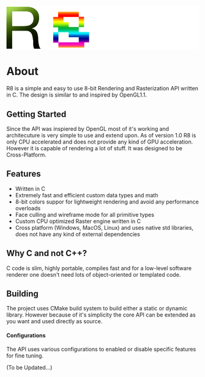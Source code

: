 ![](https://github.com/Pikachuxxxx/R8/blob/master/resources/Branding%20/R8-Tw.png)

# About
R8 is a simple and easy to use 8-bit Rendering and Rasterization API written in C. The design is similar to and inspired by OpenGL1.1. 

## Getting Started
Since the API was inspiered by OpenGL most of it's working and architecuture is very simple to use and extend upon. As of version 1.0 R8 is only CPU accelerated and does not provide any kind of GPU acceleration. However it is capable of rendering a lot of stuff. It was designed to be Cross-Platform.

## Features
- Written in C
- Extremely fast and efficient custom data types and math
- 8-bit colors suppor for lightweight rendering and avoid any performance overloads
- Face culling and wireframe mode for all primitive types
- Custom CPU optimized Raster engine written in C
- Cross platform (Windows, MacOS, Linux) and uses native std libraries, does not have any kind of external dependencies

## Why C and not C++?

C code is slim, highly portable, compiles fast and for a low-level software renderer one doesn't need lots of object-oriented or templated code.

## Building 
The project uses CMake build system to build either a static or dynamic library. However because of it's simplicity the core API can be extended as you want and used directly as source.

#### Configurations 
The API uses various configurations to enabled or disable specific features for fine tuning. 

(To be Updated...)
